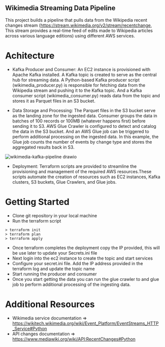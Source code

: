 ## Wikimedia Streaming Data Pipeline
This project builds a pipeline that pulls data from the Wikipedia recent changes stream (https://stream.wikimedia.org/v2/stream/recentchange, This stream provides a real-time feed of edits made to Wikipedia articles across various language editions) using different AWS services.

# Achitecture
- Kafka Producer and Consumer: An EC2 instance is provisioned with Apache Kafka installed. A Kafka topic is created to serve as the central hub for streaming data. A Python-based Kafka producer script (wikimedia_producer.py) is responsible for fetching data from the Wikipedia stream and pushing it to the Kafka topic. And a Kafka consumer script (wikimedia_consumer.py) reads data from the topic and stores it as Parquet files in an S3 bucket.

- Data Storage and Processing:
The Parquet files in the S3 bucket serve as the landing zone for the ingested data. Consumer groups the data in batches of 100 records or 100MB (whatever happens first) before sending it to S3.
AWS Glue Crawler is configured to detect and catalog the data in the S3 bucket. And an AWS Glue job can be triggered to perform additional processing on the ingested data. In this example, the Glue job counts the number of events by change type and stores the aggregated results back in S3.



![wikimedia-kafka-pipeline drawio](https://github.com/karmariv/wikimedia-kafka-pipeline/assets/19791050/80e3e7d5-b894-4104-9deb-f978e67652c9)



- Deployment:
Terraform scripts are provided to streamline the provisioning and management of the required AWS resources.These scripts automate the creation of resources such as EC2 instances, Kafka clusters, S3 buckets, Glue Crawlers, and Glue jobs.

# Getting Started
- Clone git repository in your local machine
- Run the terraform script
```
> terraform init
> terraform plan
> terraform apply
```
- Once terraform completes the deployment copy the IP provided, this will be use later to update your Secrets.ini file
- Next login into the ec2 instance to create the topic and start services
- Configure your secret.ini file. Add the IP address provided in the terraform log and update the topic name
- Start running the producer and consumer
- Once you start getting the data you can run the glue crawler to and glue job to perform additional processing of the ingesting data.

# Additional Resources
- Wikimedia service documentation => https://wikitech.wikimedia.org/wiki/Event_Platform/EventStreams_HTTP_Service#Python
- API changes documentation => https://www.mediawiki.org/wiki/API:RecentChanges#Python
